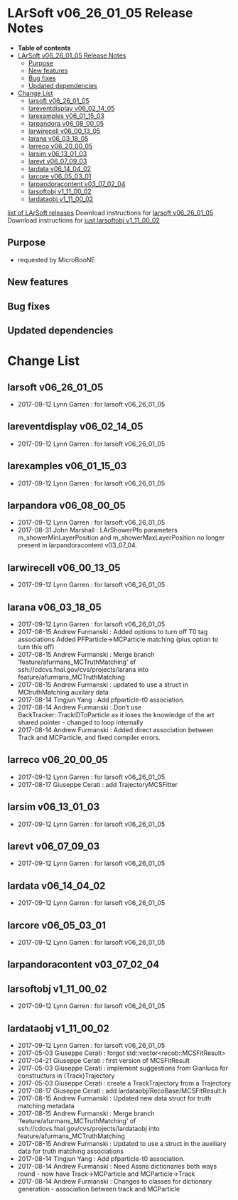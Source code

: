 LArSoft v06_26_01_05 Release Notes
=============================================================================

-   **Table of contents**
-   [LArSoft v06_26_01_05 Release Notes](#LArSoft-v06_26_01_05-Release-Notes)
    -   [Purpose](#Purpose)
    -   [New features](#New-features)
    -   [Bug fixes](#Bug-fixes)
    -   [Updated dependencies](#Updated-dependencies)
-   [Change List](#Change-List)
    -   [larsoft v06_26_01_05](#larsoft-v06_26_01_05)
    -   [lareventdisplay v06_02_14_05](#lareventdisplay-v06_02_14_05)
    -   [larexamples v06_01_15_03](#larexamples-v06_01_15_03)
    -   [larpandora v06_08_00_05](#larpandora-v06_08_00_05)
    -   [larwirecell v06_00_13_05](#larwirecell-v06_00_13_05)
    -   [larana v06_03_18_05](#larana-v06_03_18_05)
    -   [larreco v06_20_00_05](#larreco-v06_20_00_05)
    -   [larsim v06_13_01_03](#larsim-v06_13_01_03)
    -   [larevt v06_07_09_03](#larevt-v06_07_09_03)
    -   [lardata v06_14_04_02](#lardata-v06_14_04_02)
    -   [larcore v06_05_03_01](#larcore-v06_05_03_01)
    -   [larpandoracontent v03_07_02_04](#larpandoracontent-v03_07_02_04)
    -   [larsoftobj v1_11_00_02](#larsoftobj-v1_11_00_02)
    -   [lardataobj v1_11_00_02](#lardataobj-v1_11_00_02)

[list of LArSoft releases](LArSoft_release_list)
Download instructions for [larsoft v06_26_01_05](http://scisoft.fnal.gov/scisoft/bundles/larsoft/v06_26_01_05/larsoft-v06_26_01_05.html)
Download instructions for [just larsoftobj v1_11_00_02](http://scisoft.fnal.gov/scisoft/bundles/larsoftobj/v1_11_00_02/larsoftobj-v1_11_00_02.html)

Purpose
--------------------

-   requested by MicroBooNE

New features
------------------------------

Bug fixes
------------------------

Updated dependencies
----------------------------------------------

Change List
============================

larsoft v06_26_01_05
-------------------------------------------------

-   2017-09-12 Lynn Garren : for larsoft v06_26_01_05

lareventdisplay v06_02_14_05
-----------------------------------------------------------------

-   2017-09-12 Lynn Garren : for larsoft v06_26_01_05

larexamples v06_01_15_03
---------------------------------------------------------

-   2017-09-12 Lynn Garren : for larsoft v06_26_01_05

larpandora v06_08_00_05
-------------------------------------------------------

-   2017-09-12 Lynn Garren : for larsoft v06_26_01_05
-   2017-08-31 John Marshall : LArShowerPfo parameters m_showerMinLayerPosition and m_showerMaxLayerPosition no longer present in larpandoracontent v03_07_04.

larwirecell v06_00_13_05
---------------------------------------------------------

-   2017-09-12 Lynn Garren : for larsoft v06_26_01_05

larana v06_03_18_05
-----------------------------------------------

-   2017-09-12 Lynn Garren : for larsoft v06_26_01_05
-   2017-08-15 Andrew Furmanski : Added options to turn off T0 tag associations Added PFParticle-\>MCParticle matching (plus option to turn this off)
-   2017-08-15 Andrew Furmanski : Merge branch ‘feature/afurmans_MCTruthMatching’ of ssh://cdcvs.fnal.gov/cvs/projects/larana into feature/afurmans_MCTruthMatching
-   2017-08-15 Andrew Furmanski : updated to use a struct in MCtruthMatching auxilary data
-   2017-08-14 Tingjun Yang : Add pfparticle-t0 association.
-   2017-08-14 Andrew Furmanski : Don’t use BackTracker::TrackIDToParticle as it loses the knowledge of the art shared pointer - changed to loop internally
-   2017-08-14 Andrew Furmanski : Added direct association between Track and MCParticle, and fixed compiler errors.

larreco v06_20_00_05
-------------------------------------------------

-   2017-09-12 Lynn Garren : for larsoft v06_26_01_05
-   2017-08-17 Giuseppe Cerati : add TrajectoryMCSFitter

larsim v06_13_01_03
-----------------------------------------------

-   2017-09-12 Lynn Garren : for larsoft v06_26_01_05

larevt v06_07_09_03
-----------------------------------------------

-   2017-09-12 Lynn Garren : for larsoft v06_26_01_05

lardata v06_14_04_02
-------------------------------------------------

-   2017-09-12 Lynn Garren : for larsoft v06_26_01_05

larcore v06_05_03_01
-------------------------------------------------

-   2017-09-12 Lynn Garren : for larsoft v06_26_01_05

larpandoracontent v03_07_02_04
---------------------------------------------------------------------

larsoftobj v1_11_00_02
-----------------------------------------------------

-   2017-09-12 Lynn Garren : for larsoft v06_26_01_05

lardataobj v1_11_00_02
-----------------------------------------------------

-   2017-09-12 Lynn Garren : for larsoft v06_26_01_05
-   2017-05-03 Giuseppe Cerati : forgot std::vector\<recob::MCSFitResult\>
-   2017-04-21 Giuseppe Cerati : first version of MCSFitResult
-   2017-05-03 Giuseppe Cerati : implement suggestions from Gianluca for constructurs in (Track)Trajectory
-   2017-05-03 Giuseppe Cerati : create a TrackTrajectory from a Trajectory
-   2017-08-17 Giuseppe Cerati : add lardataobj/RecoBase/MCSFitResult.h
-   2017-08-15 Andrew Furmanski : Updated new data struct for truth matching metadata
-   2017-08-15 Andrew Furmanski : Merge branch ‘feature/afurmans_MCTruthMatching’ of ssh://cdcvs.fnal.gov/cvs/projects/lardataobj into feature/afurmans_MCTruthMatching
-   2017-08-15 Andrew Furmanski : Updated to use a struct in the auxiliary data for truth matching associations
-   2017-08-14 Tingjun Yang : Add pfparticle-t0 association.
-   2017-08-14 Andrew Furmanski : Need Assns dictionaries both ways round - now have Track-\>MCParticle and MCParticle-\>Track
-   2017-08-14 Andrew Furmanski : Changes to classes for dictionary generation - association between track and MCParticle
